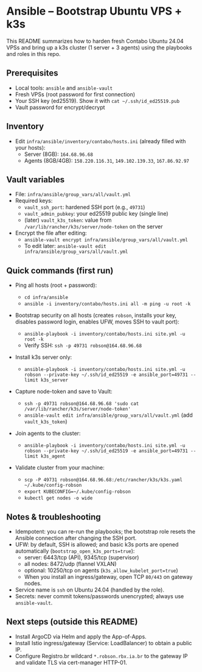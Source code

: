# Ansible – Bootstrap Ubuntu VPS + k3s

This README summarizes how to harden fresh Contabo Ubuntu 24.04 VPSs and bring up a k3s cluster (1 server + 3 agents) using the playbooks and roles in this repo.

## Prerequisites
- Local tools: `ansible` and `ansible-vault`
- Fresh VPSs (root password for first connection)
- Your SSH key (ed25519). Show it with `cat ~/.ssh/id_ed25519.pub`
- Vault password for encrypt/decrypt

## Inventory
- Edit `infra/ansible/inventory/contabo/hosts.ini` (already filled with your hosts):
  - Server (8GB): `164.68.96.68`
  - Agents (8GB/4GB): `158.220.116.31`, `149.102.139.33`, `167.86.92.97`

## Vault variables
- File: `infra/ansible/group_vars/all/vault.yml`
- Required keys:
  - `vault_ssh_port`: hardened SSH port (e.g., `49731`)
  - `vault_admin_pubkey`: your ed25519 public key (single line)
  - (later) `vault_k3s_token`: value from `/var/lib/rancher/k3s/server/node-token` on the server
- Encrypt the file after editing:
  - `ansible-vault encrypt infra/ansible/group_vars/all/vault.yml`
  - To edit later: `ansible-vault edit infra/ansible/group_vars/all/vault.yml`

## Quick commands (first run)
- Ping all hosts (root + password):
  - `cd infra/ansible`
  - `ansible -i inventory/contabo/hosts.ini all -m ping -u root -k`

- Bootstrap security on all hosts (creates `robson`, installs your key, disables password login, enables UFW, moves SSH to vault port):
  - `ansible-playbook -i inventory/contabo/hosts.ini site.yml -u root -k`
  - Verify SSH: `ssh -p 49731 robson@164.68.96.68`

- Install k3s server only:
  - `ansible-playbook -i inventory/contabo/hosts.ini site.yml -u robson --private-key ~/.ssh/id_ed25519 -e ansible_port=49731 --limit k3s_server`

- Capture node-token and save to Vault:
  - `ssh -p 49731 robson@164.68.96.68 'sudo cat /var/lib/rancher/k3s/server/node-token'`
  - `ansible-vault edit infra/ansible/group_vars/all/vault.yml` (add `vault_k3s_token`)

- Join agents to the cluster:
  - `ansible-playbook -i inventory/contabo/hosts.ini site.yml -u robson --private-key ~/.ssh/id_ed25519 -e ansible_port=49731 --limit k3s_agent`

- Validate cluster from your machine:
  - `scp -P 49731 robson@164.68.96.68:/etc/rancher/k3s/k3s.yaml ~/.kube/config-robson`
  - `export KUBECONFIG=~/.kube/config-robson`
  - `kubectl get nodes -o wide`

## Notes & troubleshooting
- Idempotent: you can re-run the playbooks; the bootstrap role resets the Ansible connection after changing the SSH port.
- UFW: by default, SSH is allowed; and basic k3s ports are opened automatically (`bootstrap_open_k3s_ports=true`):
  - server: 6443/tcp (API), 9345/tcp (supervisor)
  - all nodes: 8472/udp (flannel VXLAN)
  - optional: 10250/tcp on agents (`k3s_allow_kubelet_port=true`)
  - When you install an ingress/gateway, open TCP `80/443` on gateway nodes.
- Service name is `ssh` on Ubuntu 24.04 (handled by the role).
- Secrets: never commit tokens/passwords unencrypted; always use `ansible-vault`.

## Next steps (outside this README)
- Install ArgoCD via Helm and apply the App-of-Apps.
- Install Istio ingress/gateway (Service: LoadBalancer) to obtain a public IP.
- Configure Registro.br wildcard `*.robson.rbx.ia.br` to the gateway IP and validate TLS via cert-manager HTTP-01.
